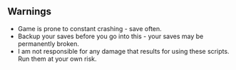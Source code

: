 ## Warnings
- Game is prone to constant crashing - save often.
- Backup your saves before you go into this - your saves may be permanently broken.
- I am not responsible for any damage that results for using these scripts. Run them at your own risk.
